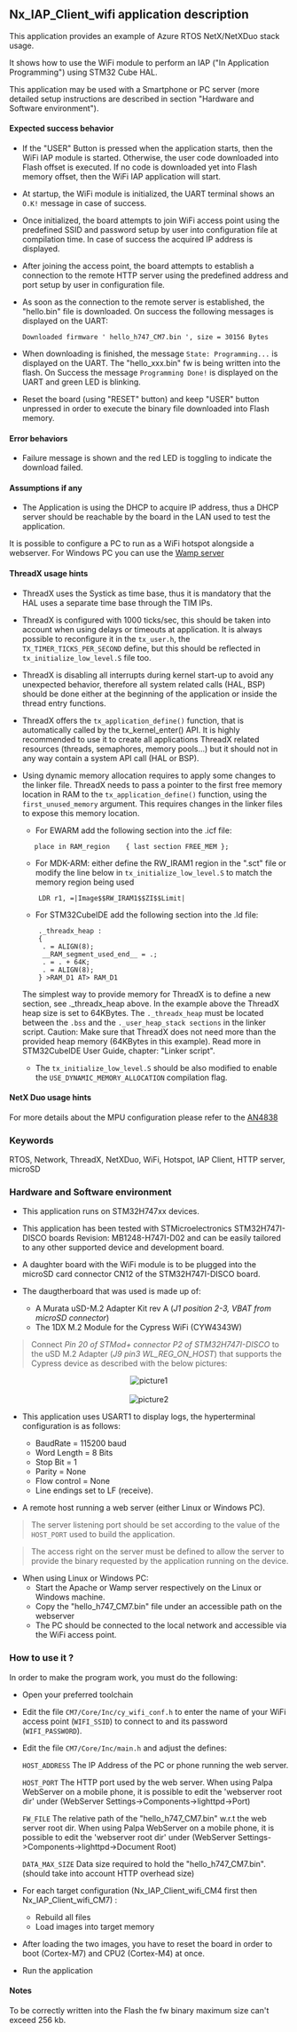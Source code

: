 
## <b>Nx_IAP_Client_wifi application description</b>

This application provides an example of Azure RTOS NetX/NetXDuo stack usage.

It shows how to use the WiFi module to perform an IAP ("In Application Programming") using STM32 Cube HAL.

This application may be used with a Smartphone or PC server (more detailed setup instructions are described in section "Hardware and Software environment").



#### <b>Expected success behavior</b>

- If the "USER" Button is pressed when the application starts, then the WiFi IAP module is started. Otherwise, the user code downloaded into Flash offset is executed.
  If no code is downloaded yet into Flash memory offset, then the WiFi IAP application will start.

- At startup, the WiFi module is initialized, the UART terminal shows an `O.K!` message in case of success.

- Once initialized, the board attempts to join WiFi access point using the predefined SSID and
  password setup by user into configuration file at compilation time.
  In case of success the acquired IP address is displayed.

- After joining the access point, the board attempts to establish a connection to the
  remote HTTP server using the predefined address and port setup by user in configuration file.

- As soon as the connection to the remote server is established, the "hello.bin" file is downloaded.
  On success the following messages is displayed on the UART:

  `Downloaded firmware ' hello_h747_CM7.bin ', size = 30156 Bytes`

- When downloading is finished, the message `State: Programming...` is displayed on the UART.
  The "hello_xxx.bin" fw is being written into the flash.
  On Success the message `Programming Done!` is displayed on the UART and green LED is blinking.

- Reset the board (using "RESET" button) and keep "USER" button unpressed in order to execute
  the binary file downloaded into Flash memory.

#### <b>Error behaviors</b>

- Failure message is shown and the red LED is toggling to indicate the download failed.

#### <b>Assumptions if any</b>

- The Application is using the DHCP to acquire IP address, thus a DHCP server should be reachable by the board in the LAN used to test the application.


It is possible to configure a PC to run as a WiFi hotspot alongside a webserver.
For Windows PC you can use the [Wamp server](http://www.wampserver.com/en)

#### <b>ThreadX usage hints</b>

- ThreadX uses the Systick as time base, thus it is mandatory that the HAL uses a separate time base through the TIM IPs.
- ThreadX is configured with 1000 ticks/sec, this should be taken into account when using delays or timeouts at application. It is always possible to reconfigure it in the `tx_user.h`, the `TX_TIMER_TICKS_PER_SECOND` define, but this should be reflected in `tx_initialize_low_level.S` file too.
- ThreadX is disabling all interrupts during kernel start-up to avoid any unexpected behavior, therefore all system related calls (HAL, BSP) should be done either at the beginning of the application or inside the thread entry functions.
- ThreadX offers the `tx_application_define()` function, that is automatically called by the tx_kernel_enter() API.
  It is highly recommended to use it to create all applications ThreadX related resources (threads, semaphores, memory pools...) but it should not in any way contain a system API call (HAL or BSP).
- Using dynamic memory allocation requires to apply some changes to the linker file.
  ThreadX needs to pass a pointer to the first free memory location in RAM to the `tx_application_define()` function, using the `first_unused_memory` argument.
  This requires changes in the linker files to expose this memory location.
    - For EWARM add the following section into the .icf file:
     ```
        place in RAM_region    { last section FREE_MEM };
     ```
    - For MDK-ARM:
    either define the RW_IRAM1 region in the ".sct" file
    or modify the line below in `tx_initialize_low_level.S` to match the memory region being used
    ```
        LDR r1, =|Image$$RW_IRAM1$$ZI$$Limit|
    ```
    - For STM32CubeIDE add the following section into the .ld file:
    ```
        ._threadx_heap :
        {
         . = ALIGN(8);
         __RAM_segment_used_end__ = .;
         . = . + 64K;
         . = ALIGN(8);
        } >RAM_D1 AT> RAM_D1
    ```

    The simplest way to provide memory for ThreadX is to define a new section, see ._threadx_heap above.
    In the example above the ThreadX heap size is set to 64KBytes.
    The `._threadx_heap` must be located between the `.bss` and the `._user_heap_stack sections` in the linker script.
    Caution: Make sure that ThreadX does not need more than the provided heap memory (64KBytes in this example).
    Read more in STM32CubeIDE User Guide, chapter: "Linker script".

    - The `tx_initialize_low_level.S` should be also modified to enable the `USE_DYNAMIC_MEMORY_ALLOCATION` compilation flag.

#### <b>NetX Duo usage hints</b>

For more details about the MPU configuration please refer to the [AN4838](https://www.st.com/resource/en/application_note/dm00272912-managing-memory-protection-unit-in-stm32-mcus-stmicroelectronics.pdf)


### <b>Keywords</b>

RTOS, Network, ThreadX, NetXDuo, WiFi, Hotspot, IAP Client, HTTP server, microSD

### <b>Hardware and Software environment</b>

- This application runs on STM32H747xx devices.
- This application has been tested with STMicroelectronics STM32H747I-DISCO boards Revision: MB1248-H747I-D02
  and can be easily tailored to any other supported device and development board.

- A daughter board with the WiFi module is to be plugged into the microSD card connector CN12 of the STM32H747I-DISCO board.
- The daugtherboard that was used is made up of:
  - A Murata uSD-M.2 Adapter Kit rev A (*J1 position 2-3, VBAT from microSD connector*)
  - The 1DX M.2 Module for the Cypress WiFi (CYW4343W)

> Connect *Pin 20 of STMod+ connector P2 of STM32H747I-DISCO* to the uSD M.2 Adapter (*J9 pin3 WL_REG_ON_HOST*) that supports the Cypress device
  as described with the below pictures:
  
<center>

![picture1](_htmresc/IMG_3601.png "picture1")
<br/><br/>
![picture2](_htmresc/IMG_3602.png "picture2")

</center>

- This application uses USART1 to display logs, the hyperterminal configuration is as follows:
  - BaudRate = 115200 baud
  - Word Length = 8 Bits
  - Stop Bit = 1
  - Parity = None
  - Flow control = None
  - Line endings set to LF (receive).

- A remote host running a web server (either Linux or Windows PC).
> The server listening port should be set according to the value of the `HOST_PORT` used to build the application.

> The access right on the server must be defined to allow the server to provide the binary requested by the application running on the device.

- When using Linux or Windows PC:
  - Start the Apache or Wamp server respectively on the Linux or Windows machine.
  - Copy the "hello_h747_CM7.bin" file under an accessible path on the webserver
  - The PC should be connected to the local network and accessible via the WiFi access point.

### <b>How to use it ?</b>

In order to make the program work, you must do the following:

- Open your preferred toolchain
- Edit the file `CM7/Core/Inc/cy_wifi_conf.h` to enter the name of your WiFi access point (`WIFI_SSID`) to connect to and its password (`WIFI_PASSWORD`).
- Edit the file `CM7/Core/Inc/main.h` and adjust the defines:

  `HOST_ADDRESS`    The IP Address of the PC or phone running the web server.

  `HOST_PORT`       The HTTP port used by the web server. When using Palpa WebServer on a mobile phone,
                    it is possible to edit the 'webserver root dir' under (WebServer Settings->Components->lighttpd->Port)

  `FW_FILE`         The relative path of the "hello_h747_CM7.bin" w.r.t the web server root dir. When using Palpa WebServer on a mobile phone,
                    it is possible to edit the 'webserver root dir' under (WebServer Settings->Components->lighttpd->Document Root)

  `DATA_MAX_SIZE`   Data size required to hold the "hello_h747_CM7.bin". (should take into account HTTP overhead size)

- For each target configuration (Nx_IAP_Client_wifi_CM4 first then Nx_IAP_Client_wifi_CM7) : 
     - Rebuild all files 
     - Load images into target memory
- After loading the two images, you have to reset the board in order to boot (Cortex-M7) and CPU2 (Cortex-M4) at once.
- Run the application


#### <b>Notes</b>

To be correctly written into the Flash the fw binary maximum size can't exceed 256 kb.
